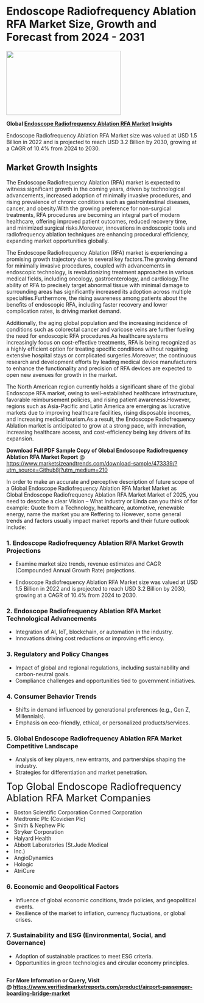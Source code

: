 <H1>Endoscope Radiofrequency Ablation RFA Market Size, Growth and Forecast from 2024 - 2031</H1><img class="aligncenter size-medium wp-image-584254" src="https://thirdeyenews.in/wp-content/uploads/2024/09/Global-Market-Research-300x168.jpeg" alt="" width="300" height="168" /><p><strong>Global&nbsp;<a href="https://www.marketsizeandtrends.com/download-sample/473339/?utm_source=Github8j?utm_medium=210">Endoscope Radiofrequency Ablation RFA Market</a> Insights</strong></p><p>Endoscope Radiofrequency Ablation RFA Market size was valued at USD 1.5 Billion in 2022 and is projected to reach USD 3.2 Billion by 2030, growing at a CAGR of 10.4% from 2024 to 2030.</p><p><h2>Market Growth Insights</h2> <p>The Endoscope Radiofrequency Ablation (RFA) market is expected to witness significant growth in the coming years, driven by technological advancements, increased adoption of minimally invasive procedures, and rising prevalence of chronic conditions such as gastrointestinal diseases, cancer, and obesity.With the growing preference for non-surgical treatments, RFA procedures are becoming an integral part of modern healthcare, offering improved patient outcomes, reduced recovery time, and minimized surgical risks.Moreover, innovations in endoscopic tools and radiofrequency ablation techniques are enhancing procedural efficiency, expanding market opportunities globally.</p> <p>The Endoscope Radiofrequency Ablation (RFA) market is experiencing a promising growth trajectory due to several key factors.The growing demand for minimally invasive procedures, coupled with advancements in endoscopic technology, is revolutionizing treatment approaches in various medical fields, including oncology, gastroenterology, and cardiology.The ability of RFA to precisely target abnormal tissue with minimal damage to surrounding areas has significantly increased its adoption across multiple specialties.Furthermore, the rising awareness among patients about the benefits of endoscopic RFA, including faster recovery and lower complication rates, is driving market demand.</p> <p>Additionally, the aging global population and the increasing incidence of conditions such as colorectal cancer and varicose veins are further fueling the need for endoscopic RFA procedures.As healthcare systems increasingly focus on cost-effective treatments, RFA is being recognized as a highly efficient option for treating specific conditions without requiring extensive hospital stays or complicated surgeries.Moreover, the continuous research and development efforts by leading medical device manufacturers to enhance the functionality and precision of RFA devices are expected to open new avenues for growth in the market.</p> <p>The North American region currently holds a significant share of the global Endoscope RFA market, owing to well-established healthcare infrastructure, favorable reimbursement policies, and rising patient awareness.However, regions such as Asia-Pacific and Latin America are emerging as lucrative markets due to improving healthcare facilities, rising disposable incomes, and increasing medical tourism.As a result, the Endoscope Radiofrequency Ablation market is anticipated to grow at a strong pace, with innovation, increasing healthcare access, and cost-efficiency being key drivers of its expansion.</p> <p><span class=""><strong>Download Full PDF Sample Copy of Global Endoscope Radiofrequency Ablation RFA Market Report</strong> @ <a href="https://www.marketsizeandtrends.com/download-sample/473339/?utm_source=Github8j?utm_medium=210" target="_blank">https://www.marketsizeandtrends.com/download-sample/473339/?utm_source=Github8j?utm_medium=210</a></span></p><p>In order to make an accurate and perceptive description of future scope of a Global&nbsp;Endoscope Radiofrequency Ablation RFA Market Market as Global&nbsp;Endoscope Radiofrequency Ablation RFA Market Market of 2025, you need to describe a clear Vision &ndash; What Industry or Linda can you think of for example: Quote from a Technology, healthcare, automotive, renewable energy, name the market you are Reffering to.However, some general trends and factors usually impact market reports and their future outlook include:</p><h3>1.&nbsp;<strong>Endoscope Radiofrequency Ablation RFA Market Growth Projections</strong></h3><ul><li>Examine market size trends, revenue estimates and CAGR (Compounded Annual Growth Rate) projections.</li><li><p>Endoscope Radiofrequency Ablation RFA Market size was valued at USD 1.5 Billion in 2022 and is projected to reach USD 3.2 Billion by 2030, growing at a CAGR of 10.4% from 2024 to 2030.</p></li></ul><h3>2.&nbsp;<strong>Endoscope Radiofrequency Ablation RFA Market Technological Advancements</strong></h3><ul><li>Integration of AI, IoT, blockchain, or automation in the industry.</li><li>Innovations driving cost reductions or improving efficiency.</li></ul><h3>3.&nbsp;<strong>Regulatory and Policy Changes</strong></h3><ul><li>Impact of global and regional regulations, including sustainability and carbon-neutral goals.</li><li>Compliance challenges and opportunities tied to government initiatives.</li></ul><h3>4.&nbsp;<strong>Consumer Behavior Trends</strong></h3><ul><li>Shifts in demand influenced by generational preferences (e.g., Gen Z, Millennials).</li><li>Emphasis on eco-friendly, ethical, or personalized products/services.</li></ul><h3>5.&nbsp;<strong>Global Endoscope Radiofrequency Ablation RFA Market Competitive Landscape</strong></h3><ul><li>Analysis of key players, new entrants, and partnerships shaping the industry.</li><li>Strategies for differentiation and market penetration.</li></ul><p data-pm-slice="1 1 []"><span style="color: inherit; font-family: inherit; font-size: 25px;">Top Global Endoscope Radiofrequency Ablation RFA Market Companies</span></p><div class="" data-test-id=""><p><li>Boston Scientific Corporation Conmed Corporation</li><li> Medtronic Plc (Covidien Plc)</li><li> Smith & Nephew Plc</li><li> Stryker Corporation</li><li> Halyard Health</li><li> Abbott Laboratories (St.Jude Medical</li><li> Inc.)</li><li> AngioDynamics</li><li> Hologic</li><li> AtriCure</li></p></div><h3>6.&nbsp;<strong>Economic and Geopolitical Factors</strong></h3><ul><li>Influence of global economic conditions, trade policies, and geopolitical events.</li><li>Resilience of the market to inflation, currency fluctuations, or global crises.</li></ul><h3>7.&nbsp;<strong>Sustainability and ESG (Environmental, Social, and Governance)</strong></h3><ul><li>Adoption of sustainable practices to meet ESG criteria.</li><li>Opportunities in green technologies and circular economy principles.</li></ul><h2><strong style="font-size: 14px;">For More Information or Query, Visit @&nbsp;</strong><a style="background-color: #ffffff; font-size: 14px;" href="https://www.marketsizeandtrends.com/report/endoscope-radiofrequency-ablation-rfa-market/" target="_blank">https://www.verifiedmarketreports.com/product/airport-passenger-boarding-bridge-market</a></h2>